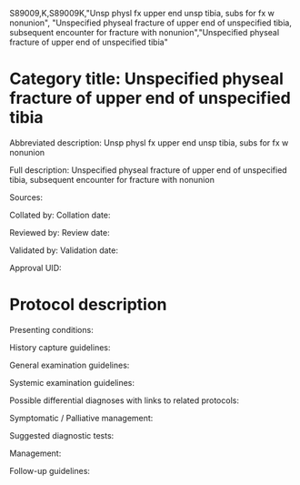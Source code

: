 S89009,K,S89009K,"Unsp physl fx upper end unsp tibia, subs for fx w nonunion", "Unspecified physeal fracture of upper end of unspecified tibia, subsequent encounter for fracture with nonunion","Unspecified physeal fracture of upper end of unspecified tibia"
# Category title: Unspecified physeal fracture of upper end of unspecified tibia

Abbreviated description: Unsp physl fx upper end unsp tibia, subs for fx w nonunion

Full description: Unspecified physeal fracture of upper end of unspecified tibia, subsequent encounter for fracture with nonunion

Sources:

Collated by:
Collation date:

Reviewed by:
Review date:

Validated by:
Validation date:

Approval UID:

# Protocol description

Presenting conditions:

History capture guidelines:

General examination guidelines:

Systemic examination guidelines:

Possible differential diagnoses with links to related protocols:

Symptomatic / Palliative management:

Suggested diagnostic tests:

Management:

Follow-up guidelines:
